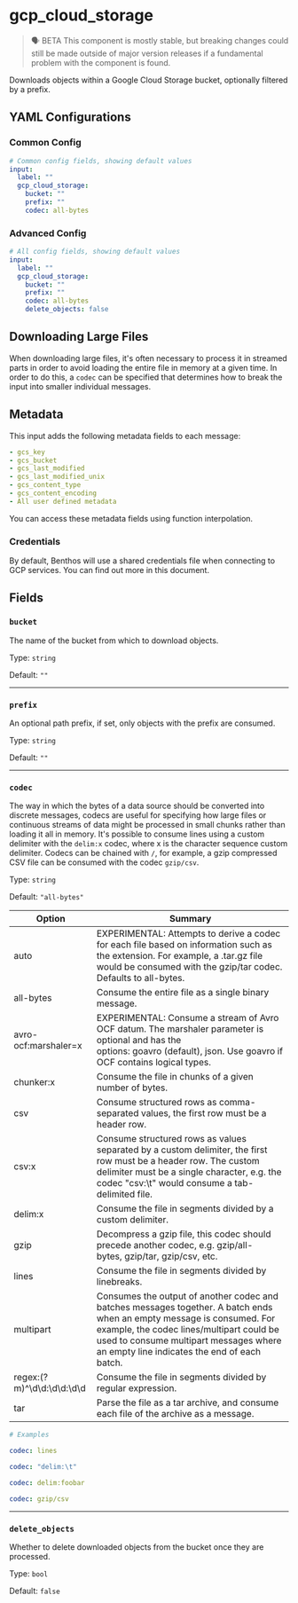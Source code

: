 # gcp_cloud_storage

> 🗣 BETA
This component is mostly stable, but breaking changes could still be made outside of major version releases if a fundamental problem with the component is found.


Downloads objects within a Google Cloud Storage bucket, optionally filtered by a prefix.

## YAML Configurations

### Common Config

```yaml
# Common config fields, showing default values
input:
  label: ""
  gcp_cloud_storage:
    bucket: ""
    prefix: ""
    codec: all-bytes
```

### Advanced Config

```yaml
# All config fields, showing default values
input:
  label: ""
  gcp_cloud_storage:
    bucket: ""
    prefix: ""
    codec: all-bytes
    delete_objects: false
```

## Downloading Large Files

When downloading large files, it's often necessary to process it in streamed parts in order to avoid loading the entire file in memory at a given time. In order to do this, a `codec` can be specified that determines how to break the input into smaller individual messages.

## Metadata

This input adds the following metadata fields to each message:

```yaml
- gcs_key
- gcs_bucket
- gcs_last_modified
- gcs_last_modified_unix
- gcs_content_type
- gcs_content_encoding
- All user defined metadata
```

You can access these metadata fields using function interpolation.

### Credentials

By default, Benthos will use a shared credentials file when connecting to GCP services. You can find out more in this document.

## Fields

### `bucket`

The name of the bucket from which to download objects.

Type: `string`

Default: `""`

---

### `prefix`

An optional path prefix, if set, only objects with the prefix are consumed.

Type: `string`

Default: `""`

---

### `codec`

The way in which the bytes of a data source should be converted into discrete messages, codecs are useful for specifying how large files or continuous streams of data might be processed in small chunks rather than loading it all in memory. It's possible to consume lines using a custom delimiter with the `delim:x` codec, where x is the character sequence custom delimiter. Codecs can be chained with `/`, for example, a gzip compressed CSV file can be consumed with the codec `gzip/csv`.

Type: `string`

Default: `"all-bytes"`

| Option | Summary |
| --- | --- |
| auto | EXPERIMENTAL: Attempts to derive a codec for each file based on information such as the extension. For example, a .tar.gz file would be consumed with the gzip/tar codec. Defaults to all-bytes. |
| all-bytes | Consume the entire file as a single binary message. |
| avro-ocf:marshaler=x | EXPERIMENTAL: Consume a stream of Avro OCF datum. The marshaler parameter is optional and has the options: goavro (default), json. Use goavro if OCF contains logical types. |
| chunker:x | Consume the file in chunks of a given number of bytes. |
| csv | Consume structured rows as comma-separated values, the first row must be a header row. |
| csv:x | Consume structured rows as values separated by a custom delimiter, the first row must be a header row. The custom delimiter must be a single character, e.g. the codec "csv:\t" would consume a tab-delimited file. |
| delim:x | Consume the file in segments divided by a custom delimiter. |
| gzip | Decompress a gzip file, this codec should precede another codec, e.g. gzip/all-bytes, gzip/tar, gzip/csv, etc. |
| lines | Consume the file in segments divided by linebreaks. |
| multipart | Consumes the output of another codec and batches messages together. A batch ends when an empty message is consumed. For example, the codec lines/multipart could be used to consume multipart messages where an empty line indicates the end of each batch. |
| regex:(?m)^\d\d:\d\d:\d\d | Consume the file in segments divided by regular expression. |
| tar | Parse the file as a tar archive, and consume each file of the archive as a message. |

```yaml
# Examples

codec: lines

codec: "delim:\t"

codec: delim:foobar

codec: gzip/csv
```

---

### `delete_objects`

Whether to delete downloaded objects from the bucket once they are processed.

Type: `bool`

Default: `false`